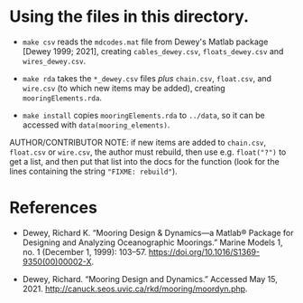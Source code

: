 # Using the files in this directory.

* `make csv` reads the `mdcodes.mat` file from Dewey's Matlab package [Dewey
  1999; 2021], creating `cables_dewey.csv`, `floats_dewey.csv` and
`wires_dewey.csv`.

* `make rda` takes the `*_dewey.csv` files *plus* `chain.csv`, `float.csv`, and
  `wire.csv` (to which new items may be added), creating `mooringElements.rda`.

* `make install` copies `mooringElements.rda` to `../data`, so it can be
  accessed with `data(mooring_elements)`.

AUTHOR/CONTRIBUTOR NOTE: if new items are added to `chain.csv`, `float.csv` or
`wire.csv`, the author must rebuild, then use e.g. `float("?")` to get a list,
and then put that list into the docs for the function (look for the lines
containing the string `"FIXME: rebuild"`).

# References

* Dewey, Richard K. “Mooring Design & Dynamics—a Matlab® Package for Designing
  and Analyzing Oceanographic Moorings.” Marine Models 1, no. 1 (December 1,
1999): 103–57. https://doi.org/10.1016/S1369-9350(00)00002-X.

* Dewey, Richard. “Mooring Design and Dynamics.” Accessed May 15, 2021.
  http://canuck.seos.uvic.ca/rkd/mooring/moordyn.php.

